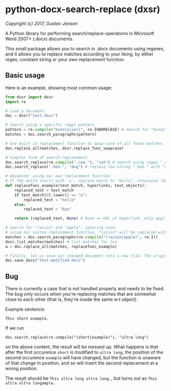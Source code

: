 

# python-docx-search-replace (dxsr)
*Copyright (c) 2017, Gustav Jensen*

A Python library for performing search/replace-operations in Microsoft Word 2007+ (.docx) documents.

This small package allows you to search in .docx documents using regexes, and it allows you to replace matches according to your liking, by either regex, constant string or your own replacement function.

## Basic usage
Here is an example, showing most common usage:

```python
from dxsr import dxsr
import re

# Load a document.
doc = dxsr("test.docx")

# Search using a specific regex pattern
pattern = re.compile("bunn(y|ies)", re.IGNORECASE) # search for "bunny" and "bunnies"
matches = doc.search_paragraphs(pattern)

# Use built in replacement function to swap case of all found matches.
doc.replace_all(matches, dxsr.replace_func_swapcase)

# Simpler form of search-replacement
doc.search_replace(re.compile(".cow."), "cat") # search using regex ".cow.", replace with "cat"
doc.search_replace(".bee.", "dog") # replace raw string ".bee." with "dog"

# Advanced: using our own replacement function
# If the match starts with 'a', replace match to "hello", otherwise "bye"
def replacefunc_example(text_match, hyperlinks, text_objects):
    replaced_text = text_match
    if text_match[0].lower() == "a":
        replaced_text = "hello"
    else:
        replaced_text = "bye"

    return (replaced_text, None) # None == URL of hyperlink, only applicable if match had hyperlink attached

# search for "raisin" and "apple", ignoring case.
# using our custom replacement function, "raisin" will be replaced with "bye", and "apple" with "hello"
matches = doc.search_paragraphs(re.compile("(raisin|apple)", re.I))
dxsr.list_matches(matches) # list matches for fun
a = doc.replace_all(matches, replacefunc_example)

# Finally, let us save our changed document into a new file. The original is untouched.
doc.save_docx("test-modified.docx")
```

## Bug
There is currently a case that is not handled properly and needs to be fixed.
The bug only occurs when you're replacing matches that are somewhat close to each other (that is, they're inside the same w:t object).



Example sentence:

`This short example.`

If we run

`doc.search_replace(re.compile("(short|example)"), "ultra long")`

on the above content, the result will be messed up.
What happens is that after the first occurence `short` is modified to `ultra long`, the position of the second occurence `example` will have changed, but the function is unaware of that change in position, and so will insert the second replacement at a wrong position.

The result should be
`This ultra long ultra long.`, but turns out as `This ultra ultra longample.`
